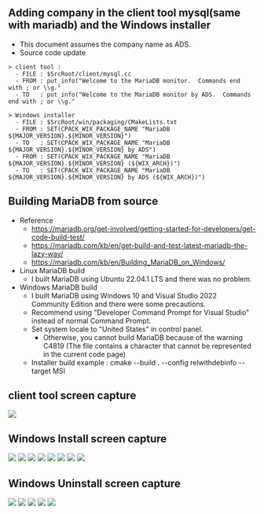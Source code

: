 ## Adding company in the client tool mysql(same with mariadb) and the Windows installer
- This document assumes the company name as ADS. 
- Source code update
```
> client tool : 
  - FILE : $SrcRoot/client/mysql.cc
  - FROM : put_info("Welcome to the MariaDB monitor.  Commands end with ; or \\g."
  - TO   : put_info("Welcome to the MariaDB monitor by ADS.  Commands end with ; or \\g."

> Windows installer
  - FILE : $SrcRoot/win/packaging/CMakeLists.txt
  - FROM : SET(CPACK_WIX_PACKAGE_NAME "MariaDB ${MAJOR_VERSION}.${MINOR_VERSION}")
  - TO   : SET(CPACK_WIX_PACKAGE_NAME "MariaDB ${MAJOR_VERSION}.${MINOR_VERSION} by ADS")
  - FROM : SET(CPACK_WIX_PACKAGE_NAME "MariaDB ${MAJOR_VERSION}.${MINOR_VERSION} (${WIX_ARCH})")
  - TO   : SET(CPACK_WIX_PACKAGE_NAME "MariaDB ${MAJOR_VERSION}.${MINOR_VERSION} by ADS (${WIX_ARCH})")
```

## Building MariaDB from source
- Reference
  - https://mariadb.org/get-involved/getting-started-for-developers/get-code-build-test/
  - https://mariadb.com/kb/en/get-build-and-test-latest-mariadb-the-lazy-way/
  - https://mariadb.com/kb/en/Building_MariaDB_on_Windows/
- Linux MariaDB build
  - I built MariaDB using Ubuntu 22.04.1 LTS and there was no problem.
- Windows MariaDB build
  - I built MariaDB using Windows 10 and Visual Studio 2022 Community Edition and there were some precautions.
  - Recommend using "Developer Command Prompt for Visual Studio" instead of normal Command Prompt.
  - Set system locale to "United States" in control panel.
    - Otherwise, you cannot build MariaDB because of the warning C4819 (The file contains a character that cannot be represented in the current code page)
  - Installer build example : cmake --build . --config relwithdebinfo --target MSI

## client tool screen capture
![](media/client-1.png)

## Windows Install screen capture
![](media/install-1.png)
![](media/install-2.png)
![](media/install-3.png)
![](media/install-4.png)
![](media/install-5.png)
![](media/install-6.png)
![](media/install-7.png)
![](media/install-8.png)

## Windows Uninstall screen capture
![](media/uninstall-1.png)
![](media/uninstall-2.png)
![](media/uninstall-3.png)
![](media/uninstall-4.png)
![](media/uninstall-5.png)
